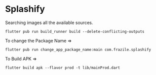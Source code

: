 # Splashify

Searching images all the available sources.


```shell
flutter pub run build_runner build --delete-conflicting-outputs
```

To change the Package Name =>
```shell
flutter pub run change_app_package_name:main com.frazile.splashify
```

To Build APK =>
```shell
flutter build apk --flavor prod -t lib/mainProd.dart
```